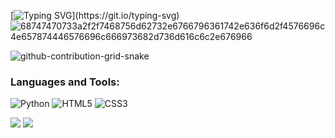 [![Typing SVG](https://readme-typing-svg.demolab.com?font=Fira+Code&pause=1000&color=1E00F7&width=800&lines=Hi%2C+I'm+TAICHIKF.++I+am+currently+working+as+Algorithm+Engineer.)](https://git.io/typing-svg)
![68747470733a2f2f7468756d62732e6766796361742e636f6d2f4576696c4e657874446576696c666973682d736d616c6c2e676966](https://user-images.githubusercontent.com/89845641/220167426-0c5f630e-6d56-4617-9775-71c2bd025b4f.gif)


![github-contribution-grid-snake](https://user-images.githubusercontent.com/89845641/218791674-c52db856-24d2-429f-8867-170c365730d1.svg)

 ### Languages and Tools:
![Python](https://img.shields.io/badge/python-3670A0?style=for-the-badge&logo=python&logoColor=ffdd54)
![HTML5](https://img.shields.io/badge/html5-%23E34F26.svg?style=for-the-badge&logo=html5&logoColor=white)
![CSS3](https://img.shields.io/badge/css3-%231572B6.svg?style=for-the-badge&logo=css3&logoColor=white)



![](https://github-profile-summary-cards.vercel.app/api/cards/stats?username=TAICHIKF&theme=github_dark) 
![](https://komarev.com/ghpvc/?username=TAICHIKF)
